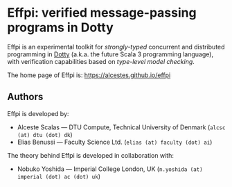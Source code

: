 # Effpi: verified message-passing programs in Dotty

Effpi is an experimental toolkit for _strongly-typed_ concurrent and
distributed programming in [Dotty](https://dotty.epfl.ch/) (a.k.a. the
future Scala 3 programming language), with verification capabilities
based on _type-level model checking_.

The home page of Effpi is: <https://alcestes.github.io/effpi>

## Authors

Effpi is developed by:

  * Alceste Scalas — DTU Compute, Technical University of Denmark
    (`alcsc (at) dtu (dot) dk`)
  * Elias Benussi — Faculty Science Ltd.
    (`elias (at) faculty (dot) ai`)

The theory behind Effpi is developed in collaboration with:

  * Nobuko Yoshida — Imperial College London, UK
   (`n.yoshida (at) imperial (dot) ac (dot) uk`)
